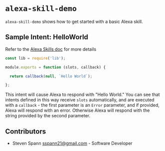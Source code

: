 # `alexa-skill-demo`

`alexa-skill-demo` shows how to get started with a basic Alexa skill.

## Sample Intent: HelloWorld

Refer to the [Alexa Skills doc](https://developer.amazon.com/) for more details

```javascript
const lib = require('lib');

module.exports = function (slots, callback) {

  return callback(null, `Hello World`);

};
```

This intent will cause Alexa to respond with "Hello World." You can see that
intents defined in this way receive `slots` automatically, and are executed
with a `callback` - the first parameter is an `Error` parameter, and if provided,
Alexa will respond with an error. Otherwise Alexa will respond with the string
provided by the second parameter.

## Contributors

* Steven Spann <sspann21@gmail.com> - Software Developer
